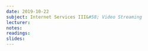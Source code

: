 ```yaml
---
date: 2019-10-22
subject: Internet Services III&#58; Video Streaming
lecturer: 
notes: 
readings:
slides:
---
```

